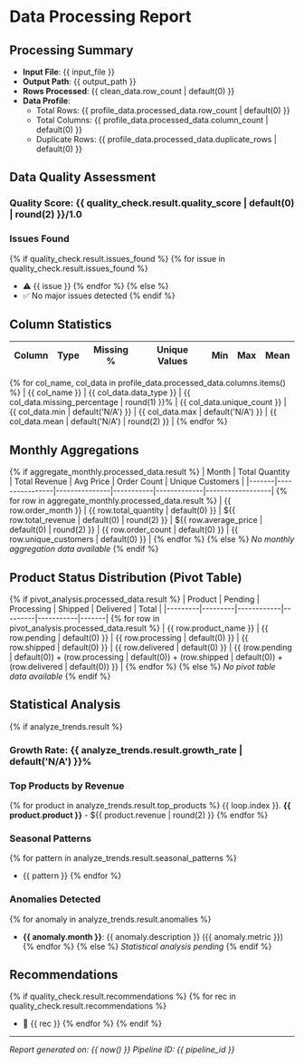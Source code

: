 # Data Processing Report

## Processing Summary

- **Input File**: {{ input_file }}
- **Output Path**: {{ output_path }}
- **Rows Processed**: {{ clean_data.row_count | default(0) }}
- **Data Profile**: 
  - Total Rows: {{ profile_data.processed_data.row_count | default(0) }}
  - Total Columns: {{ profile_data.processed_data.column_count | default(0) }}
  - Duplicate Rows: {{ profile_data.processed_data.duplicate_rows | default(0) }}

## Data Quality Assessment

### Quality Score: {{ quality_check.result.quality_score | default(0) | round(2) }}/1.0

### Issues Found
{% if quality_check.result.issues_found %}
{% for issue in quality_check.result.issues_found %}
- ⚠️ {{ issue }}
{% endfor %}
{% else %}
- ✅ No major issues detected
{% endif %}

## Column Statistics

| Column | Type | Missing % | Unique Values | Min | Max | Mean |
|--------|------|-----------|---------------|-----|-----|------|
{% for col_name, col_data in profile_data.processed_data.columns.items() %}
| {{ col_name }} | {{ col_data.data_type }} | {{ col_data.missing_percentage | round(1) }}% | {{ col_data.unique_count }} | {{ col_data.min | default('N/A') }} | {{ col_data.max | default('N/A') }} | {{ col_data.mean | default('N/A') | round(2) }} |
{% endfor %}

## Monthly Aggregations

{% if aggregate_monthly.processed_data.result %}
| Month | Total Quantity | Total Revenue | Avg Price | Order Count | Unique Customers |
|-------|----------------|---------------|-----------|-------------|------------------|
{% for row in aggregate_monthly.processed_data.result %}
| {{ row.order_month }} | {{ row.total_quantity | default(0) }} | ${{ row.total_revenue | default(0) | round(2) }} | ${{ row.average_price | default(0) | round(2) }} | {{ row.order_count | default(0) }} | {{ row.unique_customers | default(0) }} |
{% endfor %}
{% else %}
*No monthly aggregation data available*
{% endif %}

## Product Status Distribution (Pivot Table)

{% if pivot_analysis.processed_data.result %}
| Product | Pending | Processing | Shipped | Delivered | Total |
|---------|---------|------------|---------|-----------|-------|
{% for row in pivot_analysis.processed_data.result %}
| {{ row.product_name }} | {{ row.pending | default(0) }} | {{ row.processing | default(0) }} | {{ row.shipped | default(0) }} | {{ row.delivered | default(0) }} | {{ (row.pending | default(0)) + (row.processing | default(0)) + (row.shipped | default(0)) + (row.delivered | default(0)) }} |
{% endfor %}
{% else %}
*No pivot table data available*
{% endif %}

## Statistical Analysis

{% if analyze_trends.result %}
### Growth Rate: {{ analyze_trends.result.growth_rate | default('N/A') }}%

### Top Products by Revenue
{% for product in analyze_trends.result.top_products %}
{{ loop.index }}. **{{ product.product }}** - ${{ product.revenue | round(2) }}
{% endfor %}

### Seasonal Patterns
{% for pattern in analyze_trends.result.seasonal_patterns %}
- {{ pattern }}
{% endfor %}

### Anomalies Detected
{% for anomaly in analyze_trends.result.anomalies %}
- **{{ anomaly.month }}**: {{ anomaly.description }} ({{ anomaly.metric }})
{% endfor %}
{% else %}
*Statistical analysis pending*
{% endif %}

## Recommendations

{% if quality_check.result.recommendations %}
{% for rec in quality_check.result.recommendations %}
- 📌 {{ rec }}
{% endfor %}
{% endif %}

---

*Report generated on: {{ now() }}*
*Pipeline ID: {{ pipeline_id }}*
